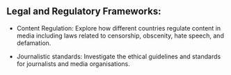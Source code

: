 ## Legal and Regulatory Frameworks:
 - Content Regulation: Explore how different countries regulate content in media including laws related to censorship, obscenity, hate speech, and defamation.

 - Journalistic standards: Investigate the ethical guidelines and standards for journalists and media organisations.
